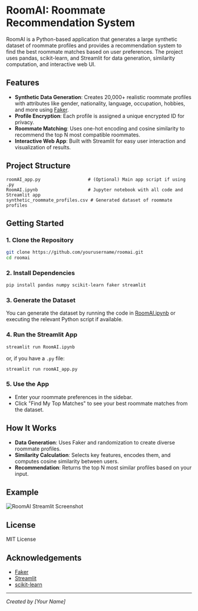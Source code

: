 # RoomAI: Roommate Recommendation System

RoomAI is a Python-based application that generates a large synthetic dataset of roommate profiles and provides a recommendation system to find the best roommate matches based on user preferences. The project uses pandas, scikit-learn, and Streamlit for data generation, similarity computation, and interactive web UI.

## Features

- **Synthetic Data Generation**: Creates 20,000+ realistic roommate profiles with attributes like gender, nationality, language, occupation, hobbies, and more using [Faker](https://faker.readthedocs.io/).
- **Profile Encryption**: Each profile is assigned a unique encrypted ID for privacy.
- **Roommate Matching**: Uses one-hot encoding and cosine similarity to recommend the top N most compatible roommates.
- **Interactive Web App**: Built with Streamlit for easy user interaction and visualization of results.

## Project Structure

```
roomAI_app.py                  # (Optional) Main app script if using .py
RoomAI.ipynb                   # Jupyter notebook with all code and Streamlit app
synthetic_roommate_profiles.csv # Generated dataset of roommate profiles
```

## Getting Started

### 1. Clone the Repository

```sh
git clone https://github.com/yourusername/roomai.git
cd roomai
```

### 2. Install Dependencies

```sh
pip install pandas numpy scikit-learn faker streamlit
```

### 3. Generate the Dataset

You can generate the dataset by running the code in [RoomAI.ipynb](RoomAI.ipynb) or executing the relevant Python script if available.

### 4. Run the Streamlit App

```sh
streamlit run RoomAI.ipynb
```
or, if you have a `.py` file:
```sh
streamlit run roomAI_app.py
```

### 5. Use the App

- Enter your roommate preferences in the sidebar.
- Click "Find My Top Matches" to see your best roommate matches from the dataset.

## How It Works

- **Data Generation**: Uses Faker and randomization to create diverse roommate profiles.
- **Similarity Calculation**: Selects key features, encodes them, and computes cosine similarity between users.
- **Recommendation**: Returns the top N most similar profiles based on your input.

## Example

![RoomAI Streamlit Screenshot](screenshot.png)

## License

MIT License

## Acknowledgements

- [Faker](https://faker.readthedocs.io/)
- [Streamlit](https://streamlit.io/)
- [scikit-learn](https://scikit-learn.org/)

---

*Created by [Your Name]*
